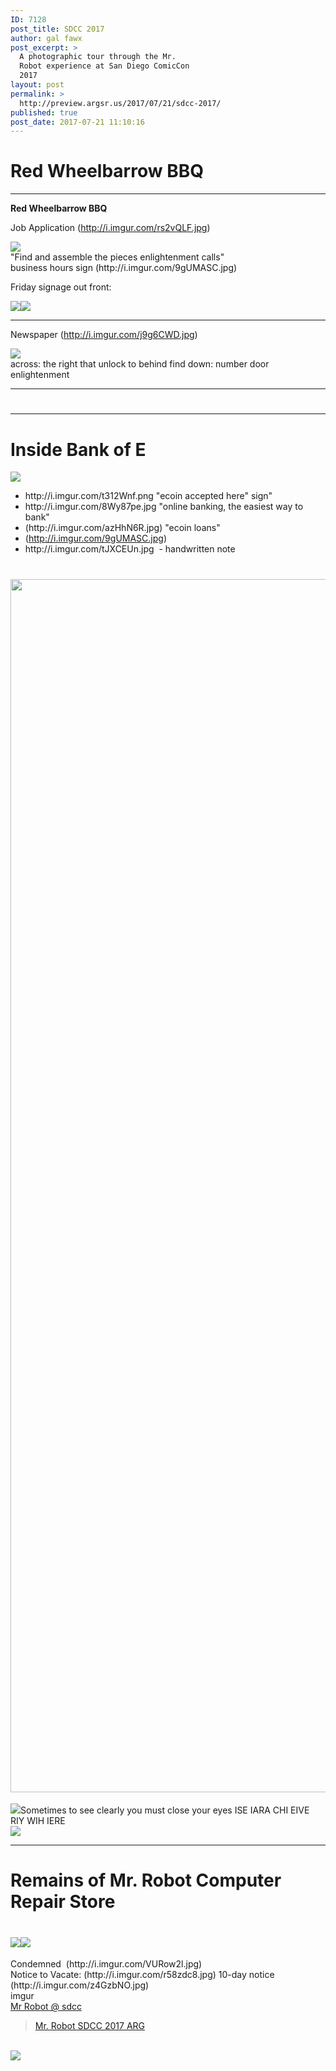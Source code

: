 ```yaml
---
ID: 7128
post_title: SDCC 2017
author: gal fawx
post_excerpt: >
  A photographic tour through the Mr.
  Robot experience at San Diego ComicCon
  2017
layout: post
permalink: >
  http://preview.argsr.us/2017/07/21/sdcc-2017/
published: true
post_date: 2017-07-21 11:10:16
---
```

<div class="left post-pad">
<div class="post-container">
<div class="post-header fixed animate animation-finished">
<div data-reactroot="">
<div class="post-title-container">
<h1 class="post-title">Red Wheelbarrow BBQ</h1>
</div>
<div class="post-title-meta font-opensans-semibold"></div>
</div>
</div>
<div class="post-images">
<div data-reactroot="">
<div id="j9g6CWD" class="post-image-container">
<div class="post-image-meta">
<div></div>
<div class="post-image-description">

<hr />

</div>
<div>

<strong>Red Wheelbarrow BBQ</strong>

Job Application (http://i.imgur.com/rs2vQLF.jpg)

<img src="http://i.imgur.com/rs2vQLF.jpg" />
<div id="rs2vQLF" class="post-image-container">
<div class="post-image-meta">
<div>
<div class="post-image-description">"Find and assemble the pieces enlightenment calls"</div>
</div>
</div>
</div>
<div id="VURow2l" class="post-image-container post-image-container--spacer"></div>
business hours sign
(http://i.imgur.com/9gUMASC.jpg)

</div>
<img class="post-image-placeholder" src="http://i.imgur.com/9gUMASCr.jpg" alt="" />
<div class="items list"></div>
<div class="sidegallery-end"><a class="zoom" title="" href="http://i.imgur.com/GDcZwrp.jpg"><img class="post-image-placeholder" src="http://i.imgur.com/GDcZwrpr.jpg" alt="" /></a></div>
</div>
</div>
</div>
<div class="sidegallery-end"></div>
<div data-reactroot="">
<div id="j9g6CWD" class="post-image-container">

Friday signage out front:

<img class="aligncenter" src="http://i.imgur.com/iKFl2Se.jpg" /><img class="aligncenter" src="https://i.imgur.com/xgNgKhI.jpg" />
<div class="post-image-meta">
<div class="left post-pad">
<div id="recommendations">
<div class="left post-pad">
<div class="post-container">
<div class="post-images">
<div data-reactroot="">
<div id="azHhN6R" class="post-image-container post-image-container--spacer">
<div class="">
<div class="post-header fixed animate animation-finished">
<div data-reactroot="">
<div class="post-title-meta font-opensans-semibold">

<hr />

Newspaper (http://i.imgur.com/j9g6CWD.jpg)

</div>
<div class="post-title-meta font-opensans-semibold"></div>
</div>
</div>
<div class="post-images">
<div data-reactroot="">
<div id="j9g6CWD" class="post-image-container">
<div class="image post-image"><a class="zoom" title="" href="http://i.imgur.com/j9g6CWD.jpg"><img class="alignleft" src="http://i.imgur.com/cF16k1o.jpg" /></a>
<div id="recommendations">
<div id="right-content" class="right post-unification"></div>
</div>
<div class="right post-unification"></div>
<a class="zoom" title="" href="http://i.imgur.com/j9g6CWD.jpg"><img class="post-image-placeholder alignleft" src="http://i.imgur.com/j9g6CWDr.jpg" alt="" /></a></div>
<div class="image post-image"></div>
<div class="post-image-meta">
<div>
<div class="post-image-description"></div>
<div class="post-image-description">across:
the
right
that
unlock
to
behind
find
down:
number
door
enlightenment</div>
</div>
</div>
</div>
</div>
</div>
</div>
</div>
</div>
</div>
</div>
</div>
</div>
</div>

<hr />

<h1></h1>

<hr />

<h1>Inside Bank of E</h1>
<img class="alignleft" src="https://i.redd.it/2cmw3a8xasaz.jpg" />
<ul>
 	<li>http://i.imgur.com/t312Wnf.png "ecoin accepted here" sign"</li>
 	<li>http://i.imgur.com/8Wy87pe.jpg "online banking, the easiest way to bank"</li>
 	<li>(http://i.imgur.com/azHhN6R.jpg) "ecoin loans"</li>
 	<li>(<a href="http://i.imgur.com/azHhN6R.jpg">http://i.imgur.com/9gUMASC.jpg</a>)</li>
 	<li>http://i.imgur.com/tJXCEUn.jpg  - handwritten note</li>
</ul>
<h1 class="post-image-description"><a class="zoom" title="" href="http://i.imgur.com/azHhN6Rr.jpg"><img class="post-image-placeholder alignnone" src="http://i.imgur.com/azHhN6Rr.jpg" width="1456" height="1941" /></a></h1>
</div>
</div>
</div>
<img src="http://i.imgur.com/YtAzJ3c.jpg" />Sometimes to see clearly you must close your eyes
ISE IARA CHI EIVE RIY WIH IERE
<div data-reactroot="">
<div id="azHhN6R" class="post-image-container post-image-container--spacer">
<div class="left post-pad"></div>
<div id="right-content" class="right post-unification"><img src="http://i.imgur.com/d04SFC8.jpg" /></div>
</div>
<div class="post-action">
<div class="post-action-actions post-action-single">

<hr />

<h1 class="post-action-options pointer right">Remains of Mr. Robot Computer Repair Store</h1>
<h1 class="post-action-options pointer right"><img class="alignleft" src="http://i.imgur.com/a9K82iK.jpg" /><img class="alignleft" src="https://i.redd.it/4k7od1y07raz.jpg" /></h1>
<div class="post-action-options pointer right">Condemned  (http://i.imgur.com/VURow2l.jpg)</div>
<div class="post-action-options pointer right">Notice to Vacate: (http://i.imgur.com/r58zdc8.jpg)
10-day notice (http://i.imgur.com/z4GzbNO.jpg)</div>
</div>
<div class="post-action-meta cf"></div>
</div>
</div>
</div>
</div>
<div id="recommendations"></div>
</div>
<div id="GDcZwrp" class="post-image-container post-image-container--spacer"></div>
<div id="aEBDpAw" class="post-image-container"></div>
<div class="post-image-container">imgur</div>
<div class="post-image-container"><a href="http://imgur.com/a/7qwrO" target="_blank">Mr Robot @ sdcc</a></div>
<div class="post-image-container"></div>
<div>
<blockquote class="imgur-embed-pub" lang="en" data-id="a/CiCz7"><a href="//imgur.com/CiCz7">Mr. Robot SDCC 2017 ARG</a></blockquote>
&nbsp;

</div>
<div class="post-action"></div>
<div class="post-action"></div>
<div class="post-action"><img src="http://i.imgur.com/svgkdU0.jpg" /></div>
